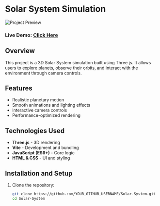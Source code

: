 # Solar System Simulation  

![Project Preview](media/preview.gif)  

### Live Demo: [Click Here](https://vighnesh74.github.io/Solar-System/)  

## Overview  
This project is a 3D Solar System simulation built using Three.js. It allows users to explore planets, observe their orbits, and interact with the environment through camera controls.  

## Features  
- Realistic planetary motion  
- Smooth animations and lighting effects  
- Interactive camera controls  
- Performance-optimized rendering  

## Technologies Used  
- **Three.js** - 3D rendering  
- **Vite** - Development and bundling  
- **JavaScript (ES6+)** - Core logic  
- **HTML & CSS** - UI and styling  

## Installation and Setup  
1. Clone the repository:  
   ```sh
   git clone https://github.com/YOUR_GITHUB_USERNAME/Solar-System.git
   cd Solar-System
